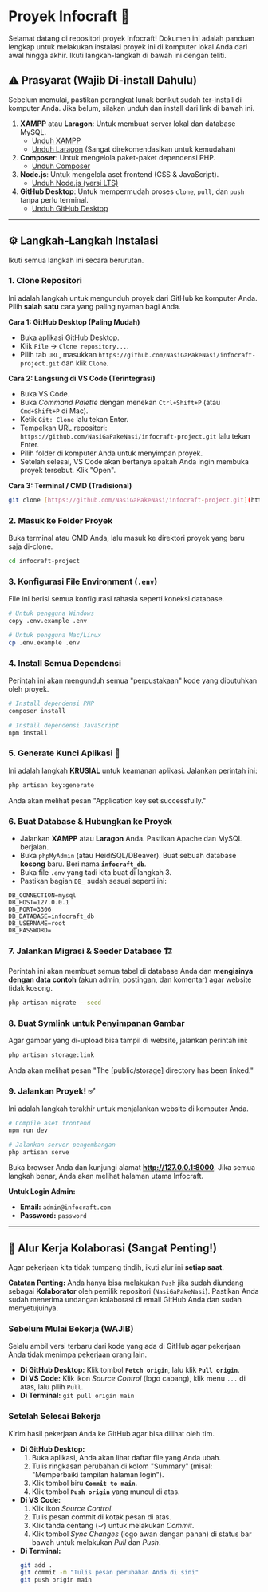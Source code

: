 # Proyek Infocraft 🚀

Selamat datang di repositori proyek Infocraft! Dokumen ini adalah panduan lengkap untuk melakukan instalasi proyek ini di komputer lokal Anda dari awal hingga akhir. Ikuti langkah-langkah di bawah ini dengan teliti.

## ⚠️ Prasyarat (Wajib Di-install Dahulu)

Sebelum memulai, pastikan perangkat lunak berikut sudah ter-install di komputer Anda. Jika belum, silakan unduh dan install dari link di bawah ini.

1.  **XAMPP** atau **Laragon**: Untuk membuat server lokal dan database MySQL.
    * [Unduh XAMPP](https://www.apachefriends.org/download.html)
    * [Unduh Laragon](https://laragon.org/download/) (Sangat direkomendasikan untuk kemudahan)
2.  **Composer**: Untuk mengelola paket-paket dependensi PHP.
    * [Unduh Composer](https://getcomposer.org/download/)
3.  **Node.js**: Untuk mengelola aset frontend (CSS & JavaScript).
    * [Unduh Node.js (versi LTS)](https://nodejs.org/en/download/)
4.  **GitHub Desktop**: Untuk mempermudah proses `clone`, `pull`, dan `push` tanpa perlu terminal.
    * [Unduh GitHub Desktop](https://desktop.github.com/)

---

## ⚙️ Langkah-Langkah Instalasi

Ikuti semua langkah ini secara berurutan.

### 1. Clone Repositori
Ini adalah langkah untuk mengunduh proyek dari GitHub ke komputer Anda. Pilih **salah satu** cara yang paling nyaman bagi Anda.

**Cara 1: GitHub Desktop (Paling Mudah)**
   - Buka aplikasi GitHub Desktop.
   - Klik `File` -> `Clone repository...`.
   - Pilih tab `URL`, masukkan `https://github.com/NasiGaPakeNasi/infocraft-project.git` dan klik `Clone`.

**Cara 2: Langsung di VS Code (Terintegrasi)**
   - Buka VS Code.
   - Buka *Command Palette* dengan menekan `Ctrl+Shift+P` (atau `Cmd+Shift+P` di Mac).
   - Ketik `Git: Clone` lalu tekan Enter.
   - Tempelkan URL repositori: `https://github.com/NasiGaPakeNasi/infocraft-project.git` lalu tekan Enter.
   - Pilih folder di komputer Anda untuk menyimpan proyek.
   - Setelah selesai, VS Code akan bertanya apakah Anda ingin membuka proyek tersebut. Klik "Open".

**Cara 3: Terminal / CMD (Tradisional)**
   ```bash
   git clone [https://github.com/NasiGaPakeNasi/infocraft-project.git](https://github.com/NasiGaPakeNasi/infocraft-project.git)
   ```

### 2. Masuk ke Folder Proyek
Buka terminal atau CMD Anda, lalu masuk ke direktori proyek yang baru saja di-clone.
```bash
cd infocraft-project
```

### 3. Konfigurasi File Environment (`.env`)
File ini berisi semua konfigurasi rahasia seperti koneksi database.
```bash
# Untuk pengguna Windows
copy .env.example .env

# Untuk pengguna Mac/Linux
cp .env.example .env
```

### 4. Install Semua Dependensi
Perintah ini akan mengunduh semua "perpustakaan" kode yang dibutuhkan oleh proyek.
```bash
# Install dependensi PHP
composer install

# Install dependensi JavaScript
npm install
```

### 5. Generate Kunci Aplikasi 🔑
Ini adalah langkah **KRUSIAL** untuk keamanan aplikasi. Jalankan perintah ini:
```bash
php artisan key:generate
```
Anda akan melihat pesan "Application key set successfully."

### 6. Buat Database & Hubungkan ke Proyek
- Jalankan **XAMPP** atau **Laragon** Anda. Pastikan Apache dan MySQL berjalan.
- Buka `phpMyAdmin` (atau HeidiSQL/DBeaver). Buat sebuah database **kosong** baru. Beri nama **`infocraft_db`**.
- Buka file `.env` yang tadi kita buat di langkah 3.
- Pastikan bagian `DB_` sudah sesuai seperti ini:
```dotenv
DB_CONNECTION=mysql
DB_HOST=127.0.0.1
DB_PORT=3306
DB_DATABASE=infocraft_db
DB_USERNAME=root
DB_PASSWORD=
```

### 7. Jalankan Migrasi & Seeder Database 🏗️
Perintah ini akan membuat semua tabel di database Anda dan **mengisinya dengan data contoh** (akun admin, postingan, dan komentar) agar website tidak kosong.
```bash
php artisan migrate --seed
```

### 8. Buat Symlink untuk Penyimpanan Gambar
Agar gambar yang di-upload bisa tampil di website, jalankan perintah ini:
```bash
php artisan storage:link
```
Anda akan melihat pesan "The [public/storage] directory has been linked."

### 9. Jalankan Proyek! ✅
Ini adalah langkah terakhir untuk menjalankan website di komputer Anda.
```bash
# Compile aset frontend
npm run dev

# Jalankan server pengembangan
php artisan serve
```
Buka browser Anda dan kunjungi alamat **http://127.0.0.1:8000**. Jika semua langkah benar, Anda akan melihat halaman utama Infocraft.

**Untuk Login Admin:**
- **Email:** `admin@infocraft.com`
- **Password:** `password`

---

## 🤝 Alur Kerja Kolaborasi (Sangat Penting!)

Agar pekerjaan kita tidak tumpang tindih, ikuti alur ini **setiap saat**.

**Catatan Penting:** Anda hanya bisa melakukan `Push` jika sudah diundang sebagai **Kolaborator** oleh pemilik repositori (`NasiGaPakeNasi`). Pastikan Anda sudah menerima undangan kolaborasi di email GitHub Anda dan sudah menyetujuinya.

### Sebelum Mulai Bekerja (WAJIB)
Selalu ambil versi terbaru dari kode yang ada di GitHub agar pekerjaan Anda tidak menimpa pekerjaan orang lain.
- **Di GitHub Desktop:** Klik tombol **`Fetch origin`**, lalu klik **`Pull origin`**.
- **Di VS Code:** Klik ikon *Source Control* (logo cabang), klik menu `...` di atas, lalu pilih `Pull`.
- **Di Terminal:** `git pull origin main`

### Setelah Selesai Bekerja
Kirim hasil pekerjaan Anda ke GitHub agar bisa dilihat oleh tim.
- **Di GitHub Desktop:**
  1. Buka aplikasi, Anda akan lihat daftar file yang Anda ubah.
  2. Tulis ringkasan perubahan di kolom "Summary" (misal: "Memperbaiki tampilan halaman login").
  3. Klik tombol biru **`Commit to main`**.
  4. Klik tombol **`Push origin`** yang muncul di atas.
- **Di VS Code:**
  1. Klik ikon *Source Control*.
  2. Tulis pesan commit di kotak pesan di atas.
  3. Klik tanda centang (✓) untuk melakukan *Commit*.
  4. Klik tombol *Sync Changes* (logo awan dengan panah) di status bar bawah untuk melakukan *Pull* dan *Push*.
- **Di Terminal:**
  ```bash
  git add .
  git commit -m "Tulis pesan perubahan Anda di sini"
  git push origin main
  ```
